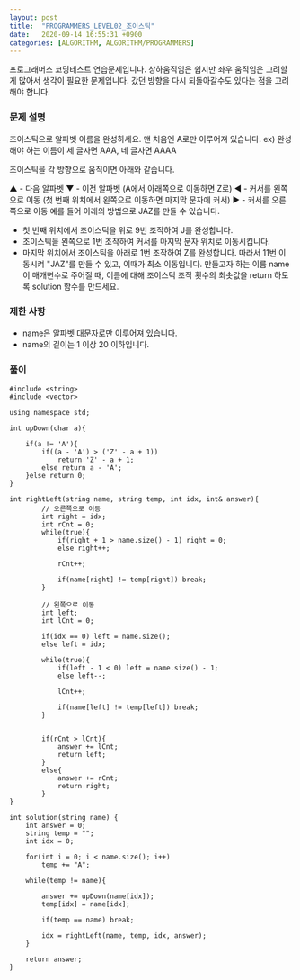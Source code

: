 ```yaml
---
layout: post
title:  "PROGRAMMERS_LEVEL02_조이스틱"
date:   2020-09-14 16:55:31 +0900
categories: [ALGORITHM, ALGORITHM/PROGRAMMERS]
---
```


프로그래머스 코딩테스트 연습문제입니다. 상하움직임은 쉽지만 좌우 움직임은 고려할게 많아서 생각이 필요한 문제입니다. 갔던 방향을 다시 되돌아갈수도 있다는 점을 고려해야 합니다.

### 문제 설명
조이스틱으로 알파벳 이름을 완성하세요. 맨 처음엔 A로만 이루어져 있습니다.
ex) 완성해야 하는 이름이 세 글자면 AAA, 네 글자면 AAAA

조이스틱을 각 방향으로 움직이면 아래와 같습니다.

▲ - 다음 알파벳
▼ - 이전 알파벳 (A에서 아래쪽으로 이동하면 Z로)
◀ - 커서를 왼쪽으로 이동 (첫 번째 위치에서 왼쪽으로 이동하면 마지막 문자에 커서)
▶ - 커서를 오른쪽으로 이동
예를 들어 아래의 방법으로 JAZ를 만들 수 있습니다.

- 첫 번째 위치에서 조이스틱을 위로 9번 조작하여 J를 완성합니다.
- 조이스틱을 왼쪽으로 1번 조작하여 커서를 마지막 문자 위치로 이동시킵니다.
- 마지막 위치에서 조이스틱을 아래로 1번 조작하여 Z를 완성합니다.
따라서 11번 이동시켜 "JAZ"를 만들 수 있고, 이때가 최소 이동입니다.
만들고자 하는 이름 name이 매개변수로 주어질 때, 이름에 대해 조이스틱 조작 횟수의 최솟값을 return 하도록 solution 함수를 만드세요.

### 제한 사항
- name은 알파벳 대문자로만 이루어져 있습니다.
- name의 길이는 1 이상 20 이하입니다.

### 풀이
```
#include <string>
#include <vector>

using namespace std;

int upDown(char a){    

    if(a != 'A'){
        if((a - 'A') > ('Z' - a + 1))
            return 'Z' - a + 1;
        else return a - 'A';
    }else return 0;
}

int rightLeft(string name, string temp, int idx, int& answer){
        // 오른쪽으로 이동
        int right = idx;
        int rCnt = 0;
        while(true){
            if(right + 1 > name.size() - 1) right = 0;
            else right++;

            rCnt++;

            if(name[right] != temp[right]) break;
        }

        // 왼쪽으로 이동
        int left;
        int lCnt = 0;

        if(idx == 0) left = name.size();
        else left = idx;

        while(true){
            if(left - 1 < 0) left = name.size() - 1;
            else left--;

            lCnt++;

            if(name[left] != temp[left]) break;
        }


        if(rCnt > lCnt){
            answer += lCnt;
            return left;
        }
        else{
            answer += rCnt;
            return right;
        }
}

int solution(string name) {
    int answer = 0;
    string temp = "";
    int idx = 0;

    for(int i = 0; i < name.size(); i++)
        temp += "A";

    while(temp != name){

        answer += upDown(name[idx]);
        temp[idx] = name[idx];

        if(temp == name) break;

        idx = rightLeft(name, temp, idx, answer);  
    }

    return answer;
}
```
